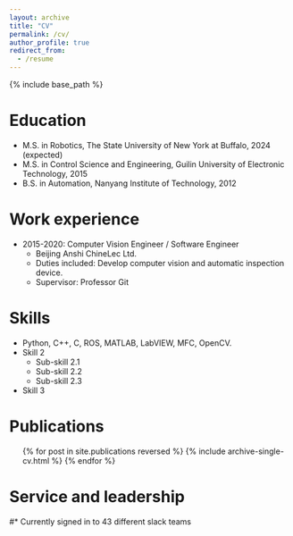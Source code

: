 ```yaml
---
layout: archive
title: "CV"
permalink: /cv/
author_profile: true
redirect_from:
  - /resume
---
```


{% include base_path %}

Education
======
* M.S. in Robotics, The State University of New York at Buffalo, 2024 (expected)
* M.S. in Control Science and Engineering, Guilin University of Electronic Technology, 2015
* B.S. in Automation, Nanyang Institute of Technology, 2012

Work experience
======
* 2015-2020: Computer Vision Engineer / Software Engineer
  * Beijing Anshi ChineLec Ltd.
  * Duties included: Develop computer vision and automatic inspection device.
  * Supervisor: Professor Git
  
Skills
======
* Python, C++, C, ROS, MATLAB, LabVIEW, MFC, OpenCV.
* Skill 2
  * Sub-skill 2.1
  * Sub-skill 2.2
  * Sub-skill 2.3
* Skill 3

Publications
======
  <ul>{% for post in site.publications reversed %}
    {% include archive-single-cv.html %}
  {% endfor %}</ul>
  
<!-- Talks
======
  <ul>{% for post in site.talks reversed %}
    {% include archive-single-talk-cv.html  %}
  {% endfor %}</ul>
  
Teaching
======
  <ul>{% for post in site.teaching reversed %}
    {% include archive-single-cv.html %}
  {% endfor %}</ul> -->
  
Service and leadership
======
#* Currently signed in to 43 different slack teams
